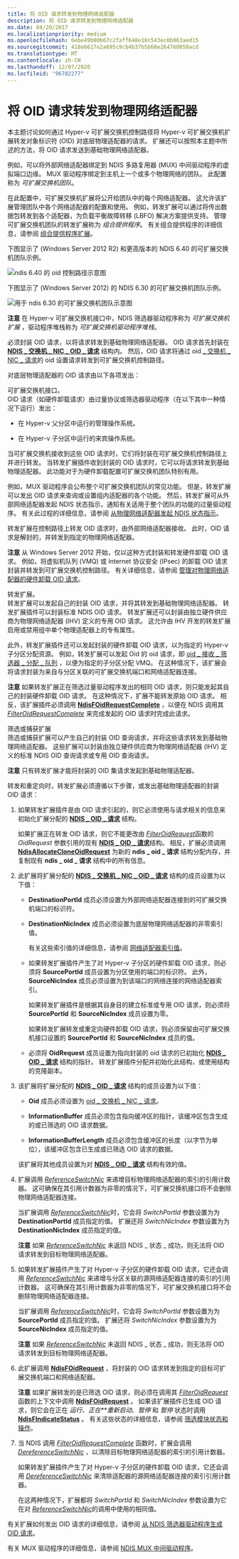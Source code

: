 ```yaml
---
title: 将 OID 请求转发到物理网络适配器
description: 将 OID 请求转发到物理网络适配器
ms.date: 04/20/2017
ms.localizationpriority: medium
ms.openlocfilehash: 6ebe49b00b67c2faff648e18c543ec0b063aed15
ms.sourcegitcommit: 418e6617e2a695c9cb4b37b5b60e264760858acd
ms.translationtype: MT
ms.contentlocale: zh-CN
ms.lasthandoff: 12/07/2020
ms.locfileid: "96782277"
---
```

# <a name="forwarding-oid-requests-to-physical-network-adapters"></a>将 OID 请求转发到物理网络适配器


本主题讨论如何通过 Hyper-v 可扩展交换机控制路径将 Hyper-v 可扩展交换机扩展转发对象标识符 (OID) 对底层物理适配器的请求。 扩展还可以按照本主题中所述的方法，将 OID 请求发送到基础物理网络适配器。

例如，可以将外部网络适配器绑定到 NDIS 多路复用器 (MUX) 中间驱动程序的虚拟端口边缘。 MUX 驱动程序绑定到主机上一个或多个物理网络的团队。 此配置称为 *可扩展交换机团队*。

在此配置中，可扩展交换机扩展将公开给团队中的每个网络适配器。 这允许该扩展管理团队中各个网络适配器的配置和使用。 例如，转发扩展可以通过将传出数据包转发到各个适配器，为负载平衡故障转移 (LBFO) 解决方案提供支持。 管理可扩展交换机团队的转发扩展称为 *组合提供程序*。 有关组合提供程序的详细信息，请参阅 [组合提供程序扩展](teaming-provider-extensions.md)。

下图显示了 (Windows Server 2012 R2) 和更高版本的 NDIS 6.40 的可扩展交换机团队示例。

![ndis 6.40 的 oid 控制路径示意图](images/vswitch-oid-controlpath2-ndis640.png)

下图显示了 (Windows Server 2012) 的 NDIS 6.30 的可扩展交换机团队示例。

![用于 ndis 6.30 的可扩展交换机团队示意图](images/vswitch-oid-controlpath2.png)

**注意**  在 Hyper-v 可扩展交换机接口中，NDIS 筛选器驱动程序称为 *可扩展交换机扩展* ，驱动程序堆栈称为 *可扩展交换机驱动程序堆栈*。

 

必须封装 OID 请求，以将请求转发到基础物理网络适配器。 OID 请求首先封装在 [**NDIS \_ 交换机 \_ NIC \_ OID \_ 请求**](/windows-hardware/drivers/ddi/ntddndis/ns-ntddndis-_ndis_switch_nic_oid_request) 结构内。 然后，OID 请求将通过 oid [ \_ 交换机 \_ NIC \_ 请求](./oid-switch-nic-request.md)的 oid 设置请求转发到可扩展交换机控制路径。

对底层物理适配器的 OID 请求由以下各项发出：

<a href="" id="the-extensible-switch-interface-"></a>可扩展交换机接口。  
OID 请求（如硬件卸载请求）由过量协议或筛选器驱动程序（在以下其中一种情况下运行）发出：

-   在 Hyper-v 父分区中运行的管理操作系统。

-   在 Hyper-v 子分区中运行的来宾操作系统。

当可扩展交换机接收到这些 OID 请求时，它们将封装在可扩展交换机控制路径上并进行转发。 当转发扩展插件收到封装的 OID 请求时，它可以将请求转发到基础物理适配器。 此功能对于为硬件卸载配置可扩展交换机团队特别有用。

例如，MUX 驱动程序会公布整个可扩展交换机团队的常见功能。 但是，转发扩展可以发出 OID 请求来查询或设置组内适配器的各个功能。 然后，转发扩展可从外部网络适配器发起 NDIS 状态指示，通知有关适用于整个团队的功能的过量驱动程序。 有关此过程的详细信息，请参阅 [从物理网络适配器发起 NDIS 状态指示](originating-ndis-status-indications-from-physical-network-adapters.md)。

转发扩展在控制路径上转发 OID 请求时，由外部网络适配器接收。 此时，OID 请求是解封的，并转发到指定的物理网络适配器。

**注意**  从 Windows Server 2012 开始，仅以这种方式封装和转发硬件卸载 OID 请求。 例如，将虚拟机队列 (VMQ) 或 Internet 协议安全 (IPsec) 的卸载 OID 请求封装并转发到可扩展交换机控制路径。 有关详细信息，请参阅 [管理对物理网络适配器的硬件卸载 OID 请求](managing-hardware-offload-oid-requests-to-physical-network-adapters.md)。

 

<a href="" id="a-forwarding-extension-"></a>转发扩展。  
转发扩展可以发起自己的封装 OID 请求，并将其转发到基础物理网络适配器。 转发扩展插件可以封装标准 NDIS OID 请求。 转发扩展还可以封装由独立硬件供应商为物理网络适配器 (IHV) 定义的专用 OID 请求。 这允许由 IHV 开发的转发扩展启用或禁用组中单个物理适配器上的专有属性。

此外，转发扩展插件还可以发起封装的硬件卸载 OID 请求，以为指定的 Hyper-v 子分区分配资源。 例如，转发扩展可以发起 Oid 的 oid 请求，即 [oid \_ 接收 \_ 筛选器 \_ 分配 \_ 队列](./oid-receive-filter-allocate-queue.md) ，以便为指定的子分区分配 VMQ。 在这种情况下，该扩展会将请求封装为来自与分区关联的可扩展交换机端口和网络适配器连接。

**注意**  如果转发扩展正在筛选过量驱动程序发出的相同 OID 请求，则只能发起其自己的封装硬件卸载 OID 请求。 在这种情况下，扩展不能转发原始 OID 请求。 相反，该扩展插件必须调用 [**NdisFOidRequestComplete**](/windows-hardware/drivers/ddi/ndis/nf-ndis-ndisfoidrequestcomplete) ，以便在 NDIS 调用其 [*FilterOidRequestComplete*](/windows-hardware/drivers/ddi/ndis/nc-ndis-filter_oid_request_complete) 来完成发起的 OID 请求时完成此请求。

 

<a href="" id="filtering-or-capturing-extensions"></a>筛选或捕获扩展  
筛选或捕获扩展可以产生自己的封装 OID 查询请求，并将这些请求转发到基础物理网络适配器。 这些扩展可以封装由独立硬件供应商为物理网络适配器 (IHV) 定义的标准 NDIS OID 查询请求或专用 OID 查询请求。

**注意**  只有转发扩展才能将封装的 OID 集请求发起到基础物理适配器。

 

转发和重定向时，转发扩展必须遵循以下步骤，或发出基础物理适配器的封装 OID 请求：

1.  如果转发扩展插件是由 OID 请求引起的，则它必须使用与请求相关的信息来初始化扩展分配的 [**NDIS \_ OID \_ 请求**](/windows-hardware/drivers/ddi/ndis/ns-ndis-_ndis_oid_request) 结构。

    如果扩展正在转发 OID 请求，则它不能更改由 [*FilterOidRequest*](/windows-hardware/drivers/ddi/ndis/nc-ndis-filter_oid_request)函数的 *OidRequest* 参数引用的现有 [**NDIS \_ OID \_ 请求**](/windows-hardware/drivers/ddi/ndis/ns-ndis-_ndis_oid_request)结构。 相反，扩展必须调用 [**NdisAllocateCloneOidRequest**](/windows-hardware/drivers/ddi/ndis/nf-ndis-ndisallocatecloneoidrequest) 为新的 **ndis \_ oid \_ 请求** 结构分配内存，并复制现有 **ndis \_ oid \_ 请求** 结构中的所有信息。

2.  此扩展将扩展分配的 [**NDIS \_ 交换机 \_ NIC \_ OID \_ 请求**](/windows-hardware/drivers/ddi/ntddndis/ns-ntddndis-_ndis_switch_nic_oid_request) 结构的成员设置为以下值：

    -   **DestinationPortId** 成员必须设置为外部网络适配器连接到的可扩展交换机端口的标识符。

    -   **DestinationNicIndex** 成员必须设置为底层物理网络适配器的非零索引值。

        有关这些索引值的详细信息，请参阅 [网络适配器索引值](network-adapter-index-values.md)。

    -   如果转发扩展插件产生了对 Hyper-v 子分区的硬件卸载 OID 请求，则必须将 **SourcePortId** 成员设置为分区使用的端口的标识符。 此外， **SourceNicIndex** 成员必须设置为到该端口的网络连接的网络适配器索引。

        如果转发扩展插件是根据其自身目的建立标准或专用 OID 请求，则必须将 **SourcePortId** 和 **SourceNicIndex** 成员设置为零。

        如果转发扩展转发或重定向硬件卸载 OID 请求，则必须保留由可扩展交换机接口设置的 **SourcePortId** 和 **SourceNicIndex** 成员的值。

    -   必须将 **OidRequest** 成员设置为指向封装的 oid 请求的已初始化 [**NDIS \_ OID \_ 请求**](/windows-hardware/drivers/ddi/ndis/ns-ndis-_ndis_oid_request) 结构的指针。 转发扩展插件分配并初始化此结构，或使用结构的克隆副本。

3.  该扩展将扩展分配的 [**NDIS \_ OID \_ 请求**](/windows-hardware/drivers/ddi/ndis/ns-ndis-_ndis_oid_request) 结构的成员设置为以下值：

    -   **Oid** 成员必须设置为 [oid \_ 交换机 \_ NIC \_ 请求](./oid-switch-nic-request.md)。

    -   **InformationBuffer** 成员必须包含指向缓冲区的指针，该缓冲区包含生成的或已筛选的 OID 请求数据。

    -   **InformationBufferLength** 成员必须包含缓冲区的长度（以字节为单位），该缓冲区包含已生成或已筛选 OID 请求的数据。

    该扩展将其他成员设置为对 [**NDIS \_ OID \_ 请求**](/windows-hardware/drivers/ddi/ndis/ns-ndis-_ndis_oid_request) 结构有效的值。

4.  扩展调用 [*ReferenceSwitchNic*](/windows-hardware/drivers/ddi/ndis/nc-ndis-ndis_switch_reference_switch_nic) 来递增目标物理网络适配器的索引的引用计数器。 这可确保在其引用计数器为非零的情况下，可扩展交换机接口将不会删除物理网络适配器连接。

    当扩展调用 [*ReferenceSwitchNic*](/windows-hardware/drivers/ddi/ndis/nc-ndis-ndis_switch_reference_switch_nic)时，它会将 *SwitchPortId* 参数设置为为 **DestinationPortId** 成员指定的值。 扩展还将 *SwitchNicIndex* 参数设置为为 **DestinationNicIndex** 成员指定的值。

    **注意**  如果 [*ReferenceSwitchNic*](/windows-hardware/drivers/ddi/ndis/nc-ndis-ndis_switch_reference_switch_nic) 未返回 NDIS \_ 状态 \_ 成功，则无法将 OID 请求转发到目标物理网络适配器。

     

5.  如果转发扩展插件产生了对 Hyper-v 子分区的硬件卸载 OID 请求，它还会调用 [*ReferenceSwitchNic*](/windows-hardware/drivers/ddi/ndis/nc-ndis-ndis_switch_reference_switch_nic) 来递增与分区关联的源网络适配器连接的索引的引用计数器。 这可确保在其引用计数器为非零的情况下，可扩展交换机接口将不会删除物理网络适配器连接。

    当扩展调用 [*ReferenceSwitchNic*](/windows-hardware/drivers/ddi/ndis/nc-ndis-ndis_switch_reference_switch_nic)时，它会将 *SwitchPortId* 参数设置为为 **SourcePortId** 成员指定的值。 扩展还将 *SwitchNicIndex* 参数设置为为 **SourceNicIndex** 成员指定的值。

    **注意**  如果 [*ReferenceSwitchNic*](/windows-hardware/drivers/ddi/ndis/nc-ndis-ndis_switch_reference_switch_nic) 未返回 NDIS \_ 状态 \_ 成功，则无法将 OID 请求转发到目标物理网络适配器。

     

6.  此扩展调用 [**NdisFOidRequest**](/windows-hardware/drivers/ddi/ndis/nf-ndis-ndisfoidrequest) ，将封装的 OID 请求转发到指定的目标可扩展交换机端口和网络适配器。

    **注意** 如果扩展转发的是已筛选 OID 请求，则必须在调用其 [*FilterOidRequest*](/windows-hardware/drivers/ddi/ndis/nc-ndis-filter_oid_request)函数的上下文中调用 [**NdisFOidRequest**](/windows-hardware/drivers/ddi/ndis/nf-ndis-ndisfoidrequest) 。 如果该扩展插件已生成 OID 请求，则它会在正在 *运行、正在**重新启动*、*暂停* 和 *暂停* 状态时调用 [**NdisFIndicateStatus**](/windows-hardware/drivers/ddi/ndis/nf-ndis-ndisfindicatestatus) 。 有关这些状态的详细信息，请参阅 [筛选模块状态和操作](filter-module-states-and-operations.md)。

     

7.  当 NDIS 调用 [*FilterOidRequestComplete*](/windows-hardware/drivers/ddi/ndis/nc-ndis-filter_oid_request_complete) 函数时，扩展会调用 [*DereferenceSwitchNic*](/windows-hardware/drivers/ddi/ndis/nc-ndis-ndis_switch_dereference_switch_nic) ，以清除目标物理网络适配器的索引的引用计数器。

    如果转发扩展插件产生了对 Hyper-v 子分区的硬件卸载 OID 请求，它还会调用 [*DereferenceSwitchNic*](/windows-hardware/drivers/ddi/ndis/nc-ndis-ndis_switch_dereference_switch_nic) 来清除适配器的源网络适配器连接的索引引用计数器。

    在这两种情况下，扩展都将 *SwitchPortId* 和 *SwitchNicIndex* 参数设置为它在对 [*ReferenceSwitchNic*](/windows-hardware/drivers/ddi/ndis/nc-ndis-ndis_switch_reference_switch_nic)的调用中使用的相同值。

有关扩展如何发出 OID 请求的详细信息，请参阅 [从 NDIS 筛选器驱动程序生成 OID 请求](generating-oid-requests-from-an-ndis-filter-driver.md)。

有关 MUX 驱动程序的详细信息，请参阅 [NDIS MUX 中间驱动程序](ndis-mux-intermediate-drivers.md)。

 

